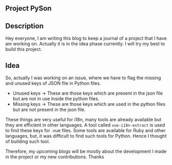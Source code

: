 ## Project PySon

## Description
Hey everyone, I am writing this blog to keep a journal of a project that I have am working on. Actually it is in the idea phase currently. I will try my best to build this project.

## Idea
So, actually I was working on an issue, where we have to flag the missing and unused keys of JSON file in Python files.
- Unused keys -> These are those keys which are present in the json file but are not in use inside the python files.
- Missing keys -> These are those keys which are used in the python files but are not present in the json file.

These things are very useful for i18n, many tools are already available but they are efficient in other languages. A tool called `vue-i18n-extract` is used to find these keys for .vue files. Some tools are available for Ruby and other languages, but, it was difficult to find such tools for Python.
Hence I thought of building such tool.

Therefore, my upcoming blogs will be mostly about the development I made in the project or my new contributions.
Thanks 
